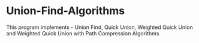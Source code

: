 # Union-Find-Algorithms
This program implements - Union Find, Quick Union, Weighted Quick Union and Weighted Quick Union with Path Compression Algorithms

